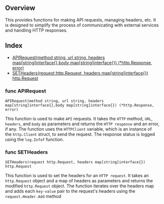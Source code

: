
## Overview
This provides functions for making API requests, managing headers, etc. It is designed to simplify the process of communicating with external services and handling HTTP responses.


## Index
- [APIRequest(method string, url string, headers map[string]interface{},body map[string]interface{}) (*http.Response, error)](#func-APIRequest)
- [SETHeaders(request http.Request, headers map[string]interface{}) http.Request](#func-SETHeaders)


### func APIRequest

    APIRequest(method string, url string, headers map[string]interface{},body map[string]interface{}) (*http.Response, error)

This function is used to make `API` requests. It takes the `HTTP` method, `URL`, `headers`, and `body` as parameters and returns the `HTTP response` and an error, if any. The function uses the `HTTPClient` variable, which is an instance of the `http.Client` struct, to send the request. The response status is logged using the `log.Infof` function.


### func SETHeaders

    SETHeaders(request http.Request, headers map[string]interface{}) http.Request

This function is used to set the headers for an `HTTP request`. It takes an `http.Request` object and a map of headers as parameters and returns the modified `http.Request` object. The function iterates over the headers map and adds each `key-value` pair to the request's headers using the `request.Header.Add` method
